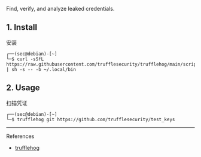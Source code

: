 Find, verify, and analyze leaked credentials.

## 1. Install

安装

```
┌──(sec@debian)-[~]
└─$ curl -sSfL https://raw.githubusercontent.com/trufflesecurity/trufflehog/main/scripts/install.sh | sh -s -- -b ~/.local/bin
```

## 2. Usage

扫描凭证

```
┌──(sec@debian)-[~]
└─$ trufflehog git https://github.com/trufflesecurity/test_keys
```

---

References

- [trufflehog](https://github.com/trufflesecurity/trufflehog)